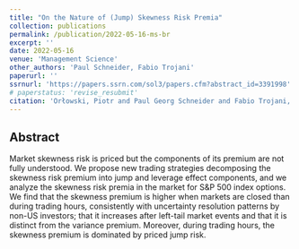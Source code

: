 ```yaml
---
title: "On the Nature of (Jump) Skewness Risk Premia"
collection: publications
permalink: /publication/2022-05-16-ms-br
excerpt: ''
date: 2022-05-16
venue: 'Management Science'
other_authors: 'Paul Schneider, Fabio Trojani'
paperurl: ''
ssrnurl: 'https://papers.ssrn.com/sol3/papers.cfm?abstract_id=3391998'
# paperstatus: 'revise_resubmit'
citation: 'Orłowski, Piotr and Paul Georg Schneider and Fabio Trojani, (2022) On the Nature of (Jump) Skewness Risk Premia, forthcoming in Management Science'
---
```

## Abstract

Market skewness risk is priced but the components of its premium are not fully understood. We propose new trading strategies decomposing the skewness risk premium into jump and leverage effect components, and we analyze the skewness risk premia in the market for S&amp;P 500 index options. We find that the skewness premium is higher when markets are closed than during trading hours, consistently with uncertainty resolution patterns by non-US investors; that it increases after left-tail market events and that it is distinct from the variance premium. Moreover, during trading hours, the skewness premium is dominated by priced jump risk.